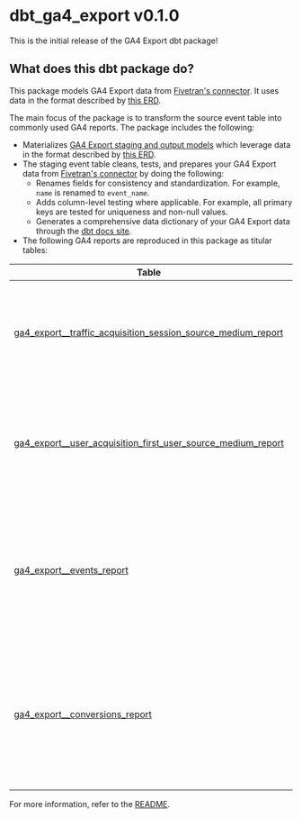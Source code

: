 # dbt_ga4_export v0.1.0 
This is the initial release of the GA4 Export dbt package!

## What does this dbt package do?
This package models GA4 Export data from [Fivetran's connector](https://fivetran.com/docs/connectors/applications/google-analytics-4-export). It uses data in the format described by [this ERD](https://fivetran.com/docs/connectors/applications/google-analytics-4-export#schemainformation).

The main focus of the package is to transform the source event table into commonly used GA4 reports. The package includes the following:
  - Materializes [GA4 Export staging and output models](https://fivetran.github.io/dbt_ga4_export/#!/overview/ga4_export_source/models/?g_v=1) which leverage data in the format described by [this ERD](https://fivetran.com/docs/connectors/applications/google-analytics-4-export#schemainformation). 
  - The staging event table cleans, tests, and prepares your GA4 Export data from [Fivetran's connector](https://fivetran.com/docs/connectors/applications/google-analytics-4-export) by doing the following:
    - Renames fields for consistency and standardization. For example, `name` is renamed to `event_name`.
    - Adds column-level testing where applicable. For example, all primary keys are tested for uniqueness and non-null values.
    - Generates a comprehensive data dictionary of your GA4 Export data through the [dbt docs site](https://fivetran.github.io/dbt_ga4_export/).
  - The following GA4 reports are reproduced in this package as titular tables:

| **Table**                                                       | **GA4 Report**                                        | **Description**                                                                                                     |
|------------------------------------------------------------------|-------------------------------------------------------|---------------------------------------------------------------------------------------------------------------------|
| [ga4_export__traffic_acquisition_session_source_medium_report](https://fivetran.github.io/dbt_ga4_export/#!/model/model.ga4_export.ga4_export__traffic_acquisition_session_source_medium_report)     | traffic_acquisition_session_source_medium_report       | Tracks metrics including sessions, events, users, and revenue by source and medium. |
| [ga4_export__user_acquisition_first_user_source_medium_report](https://fivetran.github.io/dbt_ga4_export/#!/model/model.ga4_export.ga4_export__user_acquisition_first_user_source_medium_report)     | user_acquisition_first_user_source_medium_report       |  Tracks metrics including sessions, events, users, and revenue by first user medium and source. |
| [ga4_export__events_report](https://fivetran.github.io/dbt_ga4_export/#!/model/model.ga4_export.ga4_export__events_report)                                        | events_report                                         | Summarizes event counts, revenue generated from events, and user engagement metrics across the app or website.        |
| [ga4_export__conversions_report](https://fivetran.github.io/dbt_ga4_export/#!/model/model.ga4_export.ga4_export__conversions_report)                                   | conversions_report                                    | Tracks key events, user actions, total revenue, and other metrics for just key events. Offers insights into conversion behavior.            |

For more information, refer to the [README](https://github.com/fivetran/dbt_ga4_export/blob/main/README.md).
